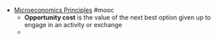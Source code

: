 - [Microeconomics Principles](https://www.coursera.org/learn/microeconomics/home/welcome) #mooc
	- **Opportunity cost** is the value of the next best option given up to engage in an activity or exchange
	-